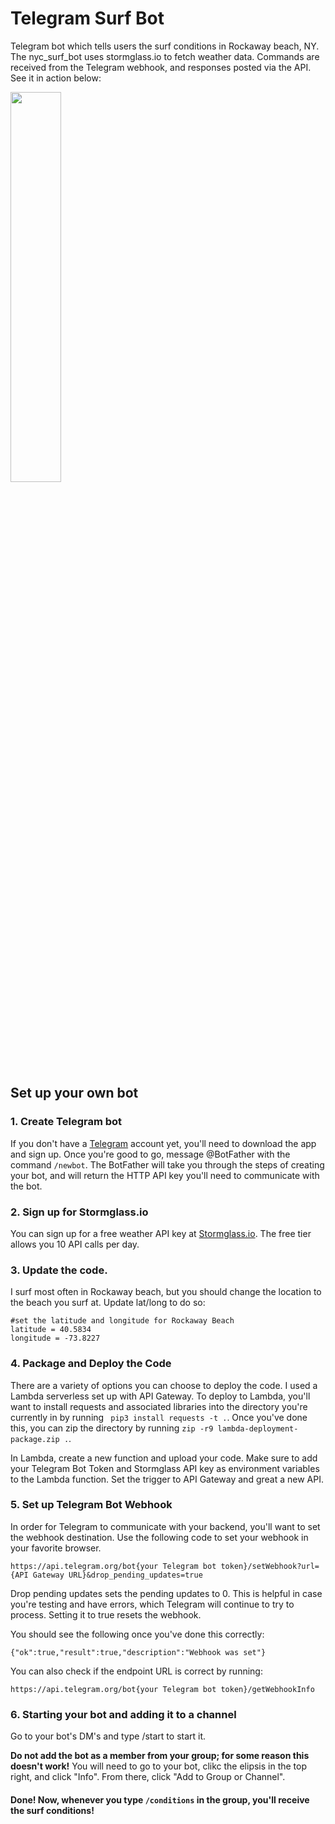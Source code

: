 # Telegram Surf Bot
Telegram bot which tells users the surf conditions in Rockaway beach, NY. The nyc_surf_bot uses stormglass.io to fetch weather data. Commands are received from the Telegram webhook, and responses posted via the API. See it in action below: 

<img src="https://github.com/alearjun/nyc_surf_bot/blob/main/nyc_surf_bot.gif" width="40%"/>

## Set up your own bot

### 1. Create Telegram bot

If you don't have a [Telegram](https://telegram.org/) account yet, you'll need to download the app and sign up. Once you're good to go, message @BotFather with the command `/newbot`. The BotFather will take you through the steps of creating your bot, and will return the HTTP API key you'll need to communicate with the bot. 

### 2. Sign up for Stormglass.io

You can sign up for a free weather API key at [Stormglass.io](https://stormglass.io/). The free tier allows you 10 API calls per day.

### 3. Update the code. 

I surf most often in Rockaway beach, but you should change the location to the beach you surf at. Update lat/long to do so: 

```
#set the latitude and longitude for Rockaway Beach
latitude = 40.5834
longitude = -73.8227
```
### 4. Package and Deploy the Code

There are a variety of options you can choose to deploy the code. I used a Lambda serverless set up with API Gateway. To deploy to Lambda, you'll want to install requests and associated libraries into the directory you're currently in by running ` pip3 install requests -t .`. Once you've done this, you can zip the directory by running `zip -r9 lambda-deployment-package.zip .`. 

In Lambda, create a new function and upload your code. Make sure to add your Telegram Bot Token and Stormglass API key as environment variables to the Lambda function. Set the trigger to API Gateway and great a new API. 

### 5. Set up Telegram Bot Webhook 

In order for Telegram to communicate with your backend, you'll want to set the webhook destination. Use the following code to set your webhook in your favorite browser. 

`https://api.telegram.org/bot{your Telegram bot token}/setWebhook?url={API Gateway URL}&drop_pending_updates=true`

Drop pending updates sets the pending updates to 0. This is helpful in case you're testing and have errors, which Telegram will continue to try to process. Setting it to true resets the webhook. 

You should see the following once you've done this correctly: 

`{"ok":true,"result":true,"description":"Webhook was set"}`

You can also check if the endpoint URL is correct by running: 

`https://api.telegram.org/bot{your Telegram bot token}/getWebhookInfo`

### 6. Starting your bot and adding it to a channel

Go to your bot's DM's and type /start to start it.

**Do not add the bot as a member from your group; for some reason this doesn't work!** You will need to go to your bot, clikc the elipsis in the top right, and click "Info". From there, click "Add to Group or Channel". 

#### Done! Now, whenever you type `/conditions` in the group, you'll receive the surf conditions! 
